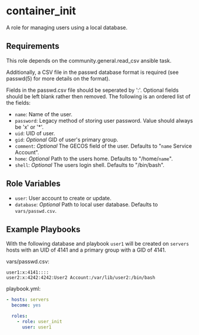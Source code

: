 container_init
==============

A role for managing users using a local database.

Requirements
------------

This role depends on the community.general.read_csv ansible task.

Additionally, a CSV file in the passwd database format is required (see passwd(5) for more details on the format). 

Fields in the passwd.csv file should be seperated by ':'. Optional fields should be left blank rather then removed. The following is an ordered list of the fields:

- `name`: Name of the user.
- `password`: Legacy method of storing user password. Value should always be 'x' or '*'.
- `uid`: UID of user.
- `gid`: *Optional* GID of user's primary group.
- `comment`: *Optional* The GECOS field of the user. Defaults to "`name` Service Account".
- `home`: *Optional* Path to the users home. Defaults to "/home/`name`".
- `shell`: *Optional* The users login shell. Defaults to "/bin/bash".

Role Variables
--------------

- `user`: User account to create or update.
- `database`: *Optional* Path to local user database. Defaults to `vars/passwd.csv`.

Example Playbooks
-----------------

With the following database and playbook `user1` will be created on `servers` hosts with an UID of 4141 and a primary group with a GID of 4141.

vars/passwd.csv:
``` csv
user1:x:4141::::
user2:x:4242:4242:User2 Account:/var/lib/user2:/bin/bash
```

playbook.yml:
``` yaml
- hosts: servers
  become: yes

  roles:
    - role: user_init
      user: user1
```
